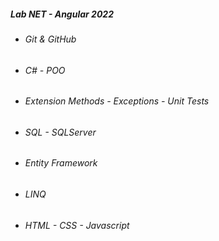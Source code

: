 <h5> Lab NET - Angular 2022 </h5>

 <ul>
    <li>
      <h6>Git & GitHub</h6>      
    </li>
    <li>
      <h6>C# - POO</h6>      
    </li>
    <li>
      <h6>Extension Methods - Exceptions - Unit Tests</h6>      
    </li>
        <li>
      <h6>SQL - SQLServer</h6>      
    </li>
        <li>
      <h6>Entity Framework</h6>      
    </li>
        <li>
      <h6>LINQ</h6>      
    </li>
        <li>
      <h6>HTML - CSS - Javascript</h6>      
    </li>
</ul>
